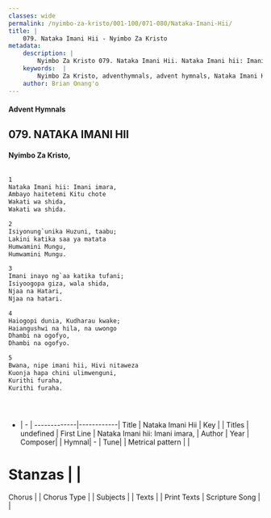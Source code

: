 ```yaml
---
classes: wide
permalink: /nyimbo-za-kristo/001-100/071-080/Nataka-Imani-Hii/
title: |
    079. Nataka Imani Hii - Nyimbo Za Kristo
metadata:
    description: |
        Nyimbo Za Kristo 079. Nataka Imani Hii. Nataka Imani hii: Imani imara, Ambayo haitetemi Kitu chote  Wakati wa shida,  Wakati wa shida.   
    keywords:  |
        Nyimbo Za Kristo, adventhymnals, advent hymnals, Nataka Imani Hii, Nataka Imani hii: Imani imara,. 
    author: Brian Onang'o
---
```


#### Advent Hymnals
## 079. NATAKA IMANI HII
####  Nyimbo Za Kristo,

```txt

1
Nataka Imani hii: Imani imara,
Ambayo haitetemi Kitu chote 
Wakati wa shida, 
Wakati wa shida. 

2
Isiyonung`unika Huzuni, taabu; 
Lakini katika saa ya matata 
Humwamini Mungu, 
Humwamini Mungu. 

3
Imani inayo ng`aa katika tufani; 
Isiyoogopa giza, wala shida, 
Njaa na Hatari, 
Njaa na hatari. 

4
Haiogopi dunia, Kudharau kwake; 
Haiangushwi na hila, na uwongo 
Dhambi na ogofyo, 
Dhambi na ogofyo. 

5
Bwana, nipe imani hii, Hivi nitaweza 
Kuonja hapa chini ulimwenguni, 
Kurithi furaha, 
Kurithi furaha.





```

- |   -  |
-------------|------------|
Title | Nataka Imani Hii |
Key |  |
Titles | undefined |
First Line | Nataka Imani hii: Imani imara, |
Author | 
Year | 
Composer| |
Hymnal|  - |
Tune|  |
Metrical pattern | |
# Stanzas |  |
Chorus |  |
Chorus Type |  |
Subjects | |
Texts |  |
Print Texts | 
Scripture Song |  |
    
